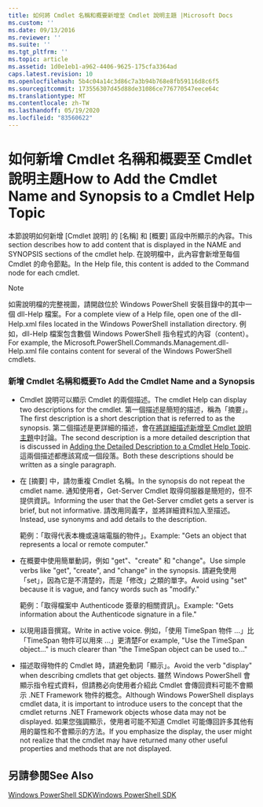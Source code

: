 ```yaml
---
title: 如何將 Cmdlet 名稱和概要新增至 Cmdlet 說明主題 |Microsoft Docs
ms.custom: ''
ms.date: 09/13/2016
ms.reviewer: ''
ms.suite: ''
ms.tgt_pltfrm: ''
ms.topic: article
ms.assetid: 1d0e1eb1-a962-4406-9625-175cfa3364ad
caps.latest.revision: 10
ms.openlocfilehash: 5b4c04a14c3d86c7a3b94b768e8fb59116d8c6f5
ms.sourcegitcommit: 173556307d45d88de31086ce776770547eece64c
ms.translationtype: MT
ms.contentlocale: zh-TW
ms.lasthandoff: 05/19/2020
ms.locfileid: "83560622"
---
```

# <a name="how-to-add-the-cmdlet-name-and-synopsis-to-a-cmdlet-help-topic"></a><span data-ttu-id="07201-102">如何新增 Cmdlet 名稱和概要至 Cmdlet 說明主題</span><span class="sxs-lookup"><span data-stu-id="07201-102">How to Add the Cmdlet Name and Synopsis to a Cmdlet Help Topic</span></span>

<span data-ttu-id="07201-103">本節說明如何新增 [Cmdlet 說明] 的 [名稱] 和 [概要] 區段中所顯示的內容。</span><span class="sxs-lookup"><span data-stu-id="07201-103">This section describes how to add content that is displayed in the NAME and SYNOPSIS sections of the cmdlet help.</span></span> <span data-ttu-id="07201-104">在說明檔中，此內容會新增至每個 Cmdlet 的命令節點。</span><span class="sxs-lookup"><span data-stu-id="07201-104">In the Help file, this content is added to the Command node for each cmdlet.</span></span>

> [!NOTE]
> <span data-ttu-id="07201-105">如需說明檔的完整視圖，請開啟位於 Windows PowerShell 安裝目錄中的其中一個 dll-Help 檔案。</span><span class="sxs-lookup"><span data-stu-id="07201-105">For a complete view of a Help file, open one of the dll-Help.xml files located in the Windows PowerShell installation directory.</span></span> <span data-ttu-id="07201-106">例如，dll-Help 檔案包含數個 Windows PowerShell 指令程式的內容（content）。</span><span class="sxs-lookup"><span data-stu-id="07201-106">For example, the Microsoft.PowerShell.Commands.Management.dll-Help.xml file contains content for several of the Windows PowerShell cmdlets.</span></span>

### <a name="to-add-the-cmdlet-name-and-a-synopsis"></a><span data-ttu-id="07201-107">新增 Cmdlet 名稱和概要</span><span class="sxs-lookup"><span data-stu-id="07201-107">To Add the Cmdlet Name and a Synopsis</span></span>

- <span data-ttu-id="07201-108">Cmdlet 說明可以顯示 Cmdlet 的兩個描述。</span><span class="sxs-lookup"><span data-stu-id="07201-108">The cmdlet Help can display two descriptions for the cmdlet.</span></span> <span data-ttu-id="07201-109">第一個描述是簡短的描述，稱為「摘要」。</span><span class="sxs-lookup"><span data-stu-id="07201-109">The first description is a short description that is referred to as the synopsis.</span></span> <span data-ttu-id="07201-110">第二個描述是更詳細的描述，會在[將詳細描述新增至 Cmdlet 說明主題](./how-to-add-a-cmdlet-description.md)中討論。</span><span class="sxs-lookup"><span data-stu-id="07201-110">The second description is a more detailed description that is discussed in [Adding the Detailed Description to a Cmdlet Help Topic](./how-to-add-a-cmdlet-description.md).</span></span> <span data-ttu-id="07201-111">這兩個描述都應該寫成一個段落。</span><span class="sxs-lookup"><span data-stu-id="07201-111">Both these descriptions should be written as a single paragraph.</span></span>

- <span data-ttu-id="07201-112">在 [摘要] 中，請勿重複 Cmdlet 名稱。</span><span class="sxs-lookup"><span data-stu-id="07201-112">In the synopsis do not repeat the cmdlet name.</span></span> <span data-ttu-id="07201-113">通知使用者，Get-Server Cmdlet 取得伺服器是簡短的，但不提供資訊。</span><span class="sxs-lookup"><span data-stu-id="07201-113">Informing the user that the Get-Server cmdlet gets a server is brief, but not informative.</span></span> <span data-ttu-id="07201-114">請改用同義字，並將詳細資料加入至描述。</span><span class="sxs-lookup"><span data-stu-id="07201-114">Instead, use synonyms and add details to the description.</span></span>

  <span data-ttu-id="07201-115">範例：「取得代表本機或遠端電腦的物件」。</span><span class="sxs-lookup"><span data-stu-id="07201-115">Example: "Gets an object that represents a local or remote computer."</span></span>

- <span data-ttu-id="07201-116">在概要中使用簡單動詞，例如 "get"、"create" 和 "change"。</span><span class="sxs-lookup"><span data-stu-id="07201-116">Use simple verbs like "get", "create", and "change" in the synopsis.</span></span> <span data-ttu-id="07201-117">請避免使用「set」，因為它是不清楚的，而是「修改」之類的單字。</span><span class="sxs-lookup"><span data-stu-id="07201-117">Avoid using "set" because it is vague, and fancy words such as "modify."</span></span>

  <span data-ttu-id="07201-118">範例：「取得檔案中 Authenticode 簽章的相關資訊」。</span><span class="sxs-lookup"><span data-stu-id="07201-118">Example: "Gets information about the Authenticode signature in a file."</span></span>

- <span data-ttu-id="07201-119">以現用語音撰寫。</span><span class="sxs-lookup"><span data-stu-id="07201-119">Write in active voice.</span></span> <span data-ttu-id="07201-120">例如，「使用 TimeSpan 物件 ...」比「TimeSpan 物件可以用來 ...」更清楚</span><span class="sxs-lookup"><span data-stu-id="07201-120">For example, "Use the TimeSpan object..." is much clearer than "the TimeSpan object can be used to..."</span></span>

- <span data-ttu-id="07201-121">描述取得物件的 Cmdlet 時，請避免動詞「顯示」。</span><span class="sxs-lookup"><span data-stu-id="07201-121">Avoid the verb "display" when describing cmdlets that get objects.</span></span> <span data-ttu-id="07201-122">雖然 Windows PowerShell 會顯示指令程式資料，但請務必向使用者介紹此 Cmdlet 會傳回資料可能不會顯示 .NET Framework 物件的概念。</span><span class="sxs-lookup"><span data-stu-id="07201-122">Although Windows PowerShell displays cmdlet data, it is important to introduce users to the concept that the cmdlet returns .NET Framework objects whose data may not be displayed.</span></span> <span data-ttu-id="07201-123">如果您強調顯示，使用者可能不知道 Cmdlet 可能傳回許多其他有用的屬性和不會顯示的方法。</span><span class="sxs-lookup"><span data-stu-id="07201-123">If you emphasize the display, the user might not realize that the cmdlet may have returned many other useful properties and methods that are not displayed.</span></span>

## <a name="see-also"></a><span data-ttu-id="07201-124">另請參閱</span><span class="sxs-lookup"><span data-stu-id="07201-124">See Also</span></span>

 [<span data-ttu-id="07201-125">Windows PowerShell SDK</span><span class="sxs-lookup"><span data-stu-id="07201-125">Windows PowerShell SDK</span></span>](../windows-powershell-reference.md)
